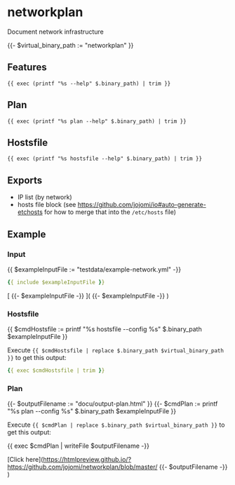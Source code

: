 # networkplan
Document network infrastructure

{{- $virtual_binary_path := "networkplan" }}

## Features

``` text
{{ exec (printf "%s --help" $.binary_path) | trim }}
```

## Plan

``` text
{{ exec (printf "%s plan --help" $.binary_path) | trim }}
```

## Hostsfile

``` text
{{ exec (printf "%s hostsfile --help" $.binary_path) | trim }}
```


## Exports

- IP list (by network)
- hosts file block (see https://github.com/jojomi/io#auto-generate-etchosts for how to merge that into the `/etc/hosts` file)


## Example

### Input

{{ $exampleInputFile := "testdata/example-network.yml" -}}
``` yml
{{ include $exampleInputFile }}
```
[ {{- $exampleInputFile -}} ]( {{- $exampleInputFile -}} )

### Hostsfile

{{ $cmdHostsfile := printf "%s hostsfile --config %s" $.binary_path $exampleInputFile }}

Execute `{{ $cmdHostsfile | replace $.binary_path $virtual_binary_path }}` to get this output:

``` yml
{{ exec $cmdHostsfile | trim }}
```

### Plan

{{- $outputFilename := "docu/output-plan.html" }}
{{- $cmdPlan := printf "%s plan --config %s" $.binary_path $exampleInputFile }}

Execute `{{ $cmdPlan | replace $.binary_path $virtual_binary_path }}` to get this output:

{{ exec $cmdPlan | writeFile $outputFilename -}}

[Click here](https://htmlpreview.github.io/?https://github.com/jojomi/networkplan/blob/master/ {{- $outputFilename -}} )
